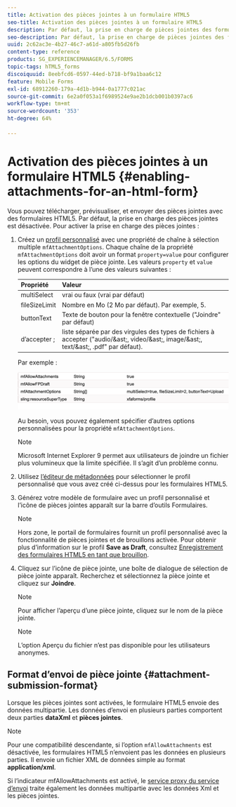 ```yaml
---
title: Activation des pièces jointes à un formulaire HTML5
seo-title: Activation des pièces jointes à un formulaire HTML5
description: Par défaut, la prise en charge de pièces jointes des formulaires HTML5 est désactivée.
seo-description: Par défaut, la prise en charge de pièces jointes des formulaires HTML5 est désactivée.
uuid: 2c62ac3e-4b27-46c7-a61d-a805fb5d26fb
content-type: reference
products: SG_EXPERIENCEMANAGER/6.5/FORMS
topic-tags: hTML5_forms
discoiquuid: 8eebfcd6-0597-44ed-b718-bf9a1baa6c12
feature: Mobile Forms
exl-id: 68912260-179a-4d1b-b944-0a1777c021ac
source-git-commit: 6e2a0f053a1f6989524e9ae2b1dcb001b0397ac6
workflow-type: tm+mt
source-wordcount: '353'
ht-degree: 64%

---
```


# Activation des pièces jointes à un formulaire HTML5 {#enabling-attachments-for-an-html-form}

Vous pouvez télécharger, prévisualiser, et envoyer des pièces jointes avec des formulaires HTML5. Par défaut, la prise en charge des pièces jointes est désactivée. Pour activer la prise en charge des pièces jointes :

1. Créez un [profil personnalisé](/help/forms/using/custom-profile.md) avec une propriété de chaîne à sélection multiple `mfAttachmentOptions`. Chaque chaîne de la propriété `mfAttachmentOptions` doit avoir un format `property=value` pour configurer les options du widget de pièce jointe. Les valeurs `property` et `value` peuvent correspondre à l’une des valeurs suivantes :

   | Propriété | Valeur |
   |--- |---|
   | multiSelect | vrai ou faux (vrai par défaut) |
   | fileSizeLimit | Nombre en Mo (2 Mo par défaut). Par exemple, 5. |
   | buttonText | Texte de bouton pour la fenêtre contextuelle (&quot;Joindre&quot; par défaut) |
   | d’accepter ; | liste séparée par des virgules des types de fichiers à accepter (&quot;audio/&amp;ast;, video/&amp;ast;, image/&amp;ast;, text/&amp;ast;, .pdf&quot; par défaut). |

   Par exemple :

   ![configuration des options](assets/mfAttachmentOptions.png)

   Au besoin, vous pouvez également spécifier d’autres options personnalisées pour la propriété `mfAttachmentOptions`.

   >[!NOTE]
   >
   >Microsoft Internet Explorer 9 permet aux utilisateurs de joindre un fichier plus volumineux que la limite spécifiée. Il s’agit d’un problème connu.

1. Utilisez [l’éditeur de métadonnées](/help/forms/using/manage-form-metadata.md) pour sélectionner le profil personnalisé que vous avez créé ci-dessus pour les formulaires HTML5.
1. Générez votre modèle de formulaire avec un profil personnalisé et l’icône de pièces jointes apparaît sur la barre d’outils Formulaires.

   >[!NOTE]
   >
   >Hors zone, le portail de formulaires fournit un profil personnalisé avec la fonctionnalité de pièces jointes et de brouillons activée. Pour obtenir plus d’information sur le profil **Save as Draft**, consultez [Enregistrement des formulaires HTML5 en tant que brouillon](/help/forms/using/saving-html5-form-draft.md).

1. Cliquez sur l’icône de pièce jointe, une boîte de dialogue de sélection de pièce jointe apparaît. Recherchez et sélectionnez la pièce jointe et cliquez sur **Joindre**.

   >[!NOTE]
   >
   >Pour afficher l’aperçu d’une pièce jointe, cliquez sur le nom de la pièce jointe. 

   >[!NOTE]
   >
   >L’option Aperçu du fichier n’est pas disponible pour les utilisateurs anonymes.

## Format d’envoi de pièce jointe {#attachment-submission-format}

Lorsque les pièces jointes sont activées, le formulaire HTML5 envoie des données multipartie. Les données d’envoi en plusieurs parties comportent deux parties **dataXml** et **pièces jointes**.

>[!NOTE]
>
>Pour une compatibilité descendante, si l’option `mfAllowAttachments` est désactivée, les formulaires HTML5 n’envoient pas les données en plusieurs parties. Il envoie un fichier XML de données simple au format **application/xml**.

Si l’indicateur mfAllowAttachments est activé, le [service proxy du service d’envoi](/help/forms/using/service-proxy.md) traite également les données multipartie avec les données Xml et les pièces jointes.
